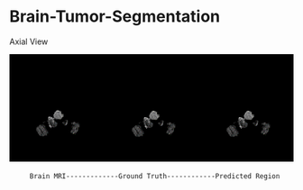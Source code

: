 # Brain-Tumor-Segmentation

Axial View 

![Axial](https://github.com/Pramod04121999/Brain-Tumor-Segmentation/blob/a961d3f519d7e1e441f5b18c0ae59cb631467a54/Views/Axial.gif)

         Brain MRI-------------Ground Truth------------Predicted Region
